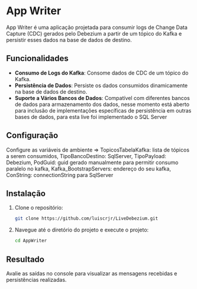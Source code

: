 # App Writer

App Writer é uma aplicação projetada para consumir logs de Change Data Capture (CDC) gerados pelo Debezium a partir de um tópico do Kafka e persistir esses dados na base de dados de destino.

## Funcionalidades

- **Consumo de Logs do Kafka**: Consome dados de CDC de um tópico do Kafka.
- **Persistência de Dados**: Persiste os dados consumidos dinamicamente na base de dados de destino.
- **Suporte a Vários Bancos de Dados**: Compatível com diferentes bancos de dados para armazenamento dos dados, nesse momento está aberto para inclusão de implementações específicas de persistência em outras bases de dados, para esta live foi implementado o SQL Server

## Configuração

Configure as variáveis de ambiente => 
TopicosTabelaKafka: lista de tópicos a serem consumidos,
TipoBancoDestino: SqlServer,
TipoPayload: Debezium,
PodGuid: guid gerado manualmente para permitir consumo paralelo no kafka,
Kafka_BootstrapServers: endereço do seu kafka,
ConString: connectionString para SqlServer


## Instalação

1. Clone o repositório:
    ```sh
    git clone https://github.com/luiscrjr/LiveDebezium.git
    ```
2. Navegue até o diretório do projeto e execute o projeto:
    ```sh
    cd AppWriter

    
## Resultado
Avalie as saídas no console para visualizar as mensagens recebidas e persistências realizadas.

